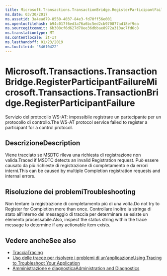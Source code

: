 ```yaml
---
title: Microsoft.Transactions.TransactionBridge.RegisterParticipantFailure
ms.date: 03/30/2017
ms.assetid: 3a4ead79-8550-4037-84e3-fd70ff56e001
ms.openlocfilehash: b94c017f6ed3a76a6bc5ed2cb970877ad18ef9ea
ms.sourcegitcommit: 6b308cf6d627d78ee36dbbae8972a310ac7fd6c8
ms.translationtype: MT
ms.contentlocale: it-IT
ms.lasthandoff: 01/23/2019
ms.locfileid: "54610422"
---
```

# <a name="microsofttransactionstransactionbridgeregisterparticipantfailure"></a><span data-ttu-id="4462f-102">Microsoft.Transactions.TransactionBridge.RegisterParticipantFailure</span><span class="sxs-lookup"><span data-stu-id="4462f-102">Microsoft.Transactions.TransactionBridge.RegisterParticipantFailure</span></span>
<span data-ttu-id="4462f-103">Servizio del protocollo WS-AT: impossibile registrare un partecipante per un protocollo di controllo.</span><span class="sxs-lookup"><span data-stu-id="4462f-103">The WS-AT protocol service failed to register a participant for a control protocol.</span></span>  
  
## <a name="description"></a><span data-ttu-id="4462f-104">Descrizione</span><span class="sxs-lookup"><span data-stu-id="4462f-104">Description</span></span>  
 <span data-ttu-id="4462f-105">Viene tracciato se MSDTC rileva una richiesta di registrazione non valida.</span><span class="sxs-lookup"><span data-stu-id="4462f-105">Traced if MSDTC detects an invalid Registration request.</span></span> <span data-ttu-id="4462f-106">Può essere causato da più richieste di registrazione di completamento e da errori interni.</span><span class="sxs-lookup"><span data-stu-id="4462f-106">This can be caused by  multiple Completion registration requests and internal errors.</span></span>  
  
## <a name="troubleshooting"></a><span data-ttu-id="4462f-107">Risoluzione dei problemi</span><span class="sxs-lookup"><span data-stu-id="4462f-107">Troubleshooting</span></span>  
 <span data-ttu-id="4462f-108">Non tentare la registrazione di completamento più di una volta.</span><span class="sxs-lookup"><span data-stu-id="4462f-108">Do not try to Register for Completion more than once.</span></span>  <span data-ttu-id="4462f-109">Controllare inoltre la stringa di stato all'interno del messaggio di traccia per determinare se esiste un elemento processabile.</span><span class="sxs-lookup"><span data-stu-id="4462f-109">Also, inspect the status string within the trace message to determine if any actionable item exists.</span></span>  
  
## <a name="see-also"></a><span data-ttu-id="4462f-110">Vedere anche</span><span class="sxs-lookup"><span data-stu-id="4462f-110">See also</span></span>
- [<span data-ttu-id="4462f-111">Traccia</span><span class="sxs-lookup"><span data-stu-id="4462f-111">Tracing</span></span>](../../../../../docs/framework/wcf/diagnostics/tracing/index.md)
- [<span data-ttu-id="4462f-112">Uso delle tracce per risolvere i problemi di un'applicazione</span><span class="sxs-lookup"><span data-stu-id="4462f-112">Using Tracing to Troubleshoot Your Application</span></span>](../../../../../docs/framework/wcf/diagnostics/tracing/using-tracing-to-troubleshoot-your-application.md)
- [<span data-ttu-id="4462f-113">Amministrazione e diagnostica</span><span class="sxs-lookup"><span data-stu-id="4462f-113">Administration and Diagnostics</span></span>](../../../../../docs/framework/wcf/diagnostics/index.md)
